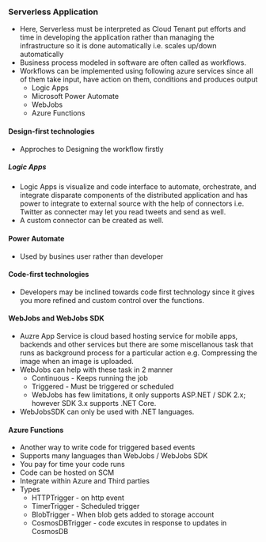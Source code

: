 ### Serverless Application

- Here, Serverless must be interpreted as Cloud Tenant put efforts and time in developing the application rather than managing the infrastructure so it is done automatically i.e. scales up/down automatically
- Business process modeled in software are often called as workflows.
- Workflows can be implemented using following azure services since all of them take input, have action
on them, conditions and produces output
  - Logic Apps
  - Microsoft Power Automate
  - WebJobs
  - Azure Functions
    
#### Design-first technologies
- Approches to Designing the workflow firstly 

##### Logic Apps 
- Logic Apps is visualize and code interface to automate, orchestrate, and integrate disparate components of the distributed application and has power to integrate to external source with the help of connectors i.e. Twitter as connecter may let you read tweets and send as well.
- A custom connector can be created as well.

#### Power Automate
- Used by busines user rather than developer
#### Code-first technologies 
- Developers may be inclined towards code first technology since it gives you more refined and custom control over the functions.

#### WebJobs and WebJobs SDK
- Auzre App Service is cloud based hosting service for mobile apps, backends and other services but there are some miscellanous task that runs as background process for a particular action e.g. Compressing the image when an image is uploaded.
- WebJobs can help with these task in 2 manner
  - Continuous - Keeps running the job 
  - Triggered - Must be triggered or scheduled
  - WebJobs has few limitations, it only supports ASP.NET / SDK 2.x; however SDK 3.x supports .NET Core.
- WebJobsSDK can only be used with .NET languages.

#### Azure Functions 
- Another way to write code for triggered based events
- Supports many languages than WebJobs / WebJobs SDK
- You pay for time your code runs
- Code can be hosted on SCM 
- Integrate within Azure and Third parties
- Types 
  - HTTPTrigger - on http event
  - TimerTrigger - Scheduled trigger
  - BlobTrigger - When blob gets added to storage account
  - CosmosDBTrigger - code excutes in response to updates in CosmosDB
